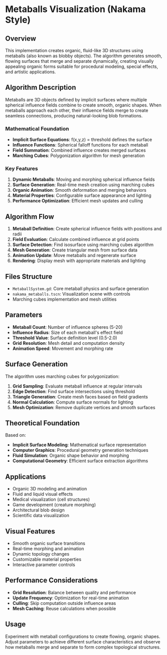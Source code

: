 # Metaballs Visualization (Nakama Style)

## Overview
This implementation creates organic, fluid-like 3D structures using metaballs (also known as blobby objects). The algorithm generates smooth, flowing surfaces that merge and separate dynamically, creating visually appealing organic forms suitable for procedural modeling, special effects, and artistic applications.

## Algorithm Description
Metaballs are 3D objects defined by implicit surfaces where multiple spherical influence fields combine to create smooth, organic shapes. When metaballs approach each other, their influence fields merge to create seamless connections, producing natural-looking blob formations.

### Mathematical Foundation
- **Implicit Surface Equations**: f(x,y,z) = threshold defines the surface
- **Influence Functions**: Spherical falloff functions for each metaball
- **Field Summation**: Combined influence creates merged surfaces
- **Marching Cubes**: Polygonization algorithm for mesh generation

### Key Features
1. **Dynamic Metaballs**: Moving and morphing spherical influence fields
2. **Surface Generation**: Real-time mesh creation using marching cubes
3. **Organic Animation**: Smooth deformation and merging behaviors
4. **Material Properties**: Configurable surface appearance and lighting
5. **Performance Optimization**: Efficient mesh updates and culling

## Algorithm Flow
1. **Metaball Definition**: Create spherical influence fields with positions and radii
2. **Field Evaluation**: Calculate combined influence at grid points
3. **Surface Detection**: Find isosurface using marching cubes algorithm
4. **Mesh Generation**: Create triangular mesh from surface data
5. **Animation Update**: Move metaballs and regenerate surface
6. **Rendering**: Display mesh with appropriate materials and lighting

## Files Structure
- `MetaballSystem.gd`: Core metaball physics and surface generation
- `nakama_metaballs.tscn`: Visualization scene with controls
- Marching cubes implementation and mesh utilities

## Parameters
- **Metaball Count**: Number of influence spheres (5-20)
- **Influence Radius**: Size of each metaball's effect field
- **Threshold Value**: Surface definition level (0.5-2.0)
- **Grid Resolution**: Mesh detail and computation density
- **Animation Speed**: Movement and morphing rate

## Surface Generation
The algorithm uses marching cubes for polygonization:
1. **Grid Sampling**: Evaluate metaball influence at regular intervals
2. **Edge Detection**: Find surface intersections using threshold
3. **Triangle Generation**: Create mesh faces based on field gradients
4. **Normal Calculation**: Compute surface normals for lighting
5. **Mesh Optimization**: Remove duplicate vertices and smooth surfaces

## Theoretical Foundation
Based on:
- **Implicit Surface Modeling**: Mathematical surface representation
- **Computer Graphics**: Procedural geometry generation techniques
- **Fluid Simulation**: Organic shape behavior and morphing
- **Computational Geometry**: Efficient surface extraction algorithms

## Applications
- Organic 3D modeling and animation
- Fluid and liquid visual effects
- Medical visualization (cell structures)
- Game development (creature morphing)
- Architectural blob design
- Scientific data visualization

## Visual Features
- Smooth organic surface transitions
- Real-time morphing and animation
- Dynamic topology changes
- Customizable material properties
- Interactive parameter controls

## Performance Considerations
- **Grid Resolution**: Balance between quality and performance
- **Update Frequency**: Optimization for real-time animation
- **Culling**: Skip computation outside influence areas
- **Mesh Caching**: Reuse calculations when possible

## Usage
Experiment with metaball configurations to create flowing, organic shapes. Adjust parameters to achieve different surface characteristics and observe how metaballs merge and separate to form complex topological structures.